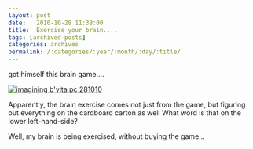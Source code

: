 ```yaml
---
layout: post
date:	2010-10-28 11:38:00
title:  Exercise your brain....
tags: [archived-posts]
categories: archives
permalink: /:categories/:year/:month/:day/:title/
---
```

<lj user="prashanthchengi"> got himself this brain game....


<a href="http://s835.photobucket.com/albums/zz275/dffrntpx/?action=view&current=28102010001.jpg" target="_blank"><img src="http://i835.photobucket.com/albums/zz275/dffrntpx/28102010001.jpg" border="0" alt="imagining b'vita pc 281010"></a>



Apparently, the brain exercise comes not just from the game, but figuring out everything on the cardboard carton as well What word is that on the lower left-hand-side? 

Well, my brain is being exercised, without buying the game...
